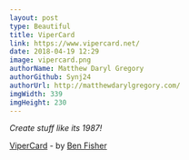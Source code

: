 ```yaml
---
layout: post
type: Beautiful
title: ViperCard
link: https://www.vipercard.net/
date: 2018-04-19 12:29
image: vipercard.png
authorName: Matthew Daryl Gregory
authorGithub: Synj24
authorUrl: http://matthewdarylgregory.com/
imgWidth: 339
imgHeight: 230
---
```


_Create stuff like its 1987!_

[ViperCard](https://www.vipercard.net/) - by [Ben Fisher](https://github.com/downpoured)

